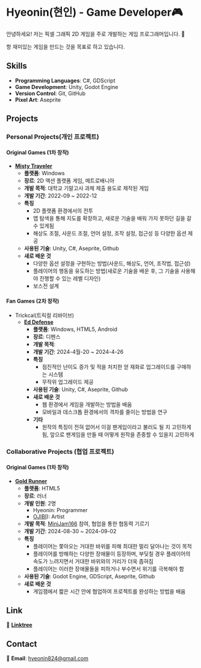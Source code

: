 # Hyeonin(현인) - Game Developer🎮
안녕하세요! 저는 픽셀 그래픽 2D 게임을 주로 개발하는 게임 프로그래머입니다. 👋

항 재미있는 게임을 만드는 것을 목표로 하고 있습니다.

## Skills
- **Programming Languages**: C#, GDScript
- **Game Development**: Unity, Godot Engine
- **Version Control**: Git, GitHub
- **Pixel Art**: Aseprite

## Projects
<!--
### Team Projects(팀 프로젝트)

#### 솜꼬리 게임즈(Somggori Games)
  - 던전앤파이터 미니게임 외주 개발(Support by Neople)
    - **[로페즈 / 무 미니게임](https://lopezmuminigame.netlify.app/)**
      - **플랫폼**: Android(행사용), HTML5(배포용)
      - **개발 목적**: "던파 플레이마켓 시즌 6" 행사에서 플레이 될 미니 게임 개발
      - **개발 인원**: 2명
        - [Ansani](https://x.com/ANSAN_EY): Game Design
        - Hyeonin: Programmer
      - **개발 기간**: 2024-05-08 ~ 2024-07-04
      - **특징**
        - 던전앤파이터의 레이드 보스인 부조화의 로페즈와 안개의 신, 무의 패턴을 재현한 미니게임
        - 플레이어가 10위 내로 점수를 갱신했을 경우 리더보드에 등록
      - **사용된 기술**: Unity, C#, Aseprite, Firebase
      - **새로 배운 것**
        - 행사장에서 플레이되는 미니게임을 개발할 때 고려해야 할 것을 터득(빠른 플레이어들의 순환과 적절한 게임 난이도 사이의 밸런스)
        - 파이어베이스를 사용한 리더보드 연동
    - **[파핑파핑 스노우메이지 서바이벌](https://snowmagesurvivor.netlify.app/)**
      - **플랫폼**: Android(행사용), HTML5(배포용)
      - **장르**: 2D 액션 플랫폼 아케이드 게임
      - **개발 인원**: 4명
        - [Ansani](https://x.com/ANSAN_EY): Game Design
        - Hyeonin: Programmer, Game Design
        - [OJIBI](https://x.com/o0000000000__)): Artist
        - [Sechi](https://x.com/sechihyeo): Artist
      - **개발 목적**: "2024 던파 페스티벌" 행사에서 플레이 될 미니 게임 개발
      - **개발 기간**: 2024-09-25 ~ 2024-11-19
      - **특징**
        - 고전 아케이드 게임(버블보블, 스노우 브라더스 등)을 연상시키는 고정된 게임 화면
        - 점진적인 난이도 증가(시간이 지날수록 더 강력한 적이 등장하고 적의 스폰 간격이 감소함)
        - 맵 상에 무작위 위치에 나타나는 상자를 먹으면 무직위 스킬 획득 및 점수 증가와 스페셜 무브 게이지 증가
        - 스페셜 무브 사용 시 맵 전체를 뒤덮는 강력한 스킬 사용
        - 적이 화면 아래로 추락하면 스폰 위치에서 분노 상태가 되어 등장(속도가 매우 빨라짐)
        - 플레이어가 10위 내로 점수를 갱신했을 경우 리더보드에 등록
      - **사용된 기술**: Unity, C#, Aseprite, Firebase
      - **새로 배운 것**
        - 행사장에서 플레이어 순환을 위해 난이도를 너무 높게 잡지 않도록 주의해야 할 필요가 있음
    - **[파핑파핑 중천런](https://dnfrunnergame.netlify.app/)**
      - **플랫폼**: Android(행사용), HTML5(배포용)
      - **장르**: 러너
      - **개발 인원**: 4명
        - [OJIBI](https://x.com/o0000000000__)): Game Design
        - [Ansani](https://x.com/ANSAN_EY): Artist
        - [Sechi](https://x.com/sechihyeo): Artist
        - Hyeonin: Programmer
      - **개발 목적**: "2024 던파 페스티벌" 행사에서 플레이 될 미니 게임 개발
      - **개발 기간**: 2024-10-23 ~ 2024-11-19
      - **특징**
        - 플레이어는 쫓아오는 거대한 요기를 피해 최대한 멀리 달아나는 것이 목적
        - 플레이어를 방해하는 다양한 몬스터들이 등장하며, 부딪칠 경우 플레이어의 속도가 느려지면서 요기와의 거리가 더욱 좁혀짐
        - 일부 몬스터는 특수 패턴 사용(슬로우, 일정시간 내로 주어진 방향키 입력)
        - 플레이어는 이러한 장애물들을 피하면서 위기를 극복해야함
      - **사용된 기술**: Unity, C#, Aseprite, Firebase
      - **새로 배운 것**
        - 최고점이 있는 게임일 경우 점수와 연관된 시스템에 경우 deltaTime을 사용해서는 안 되는 것을 알게됨(최고점에 오차가 있음)
-->
### Personal Projects(개인 프로젝트)

#### Original Games (1차 창작)

- **[Misty Traveler](https://github.com/hyeon-in/Misty-Traveler/tree/main)**
  - **플랫폼**: Windows
  - **장르**: 2D 액션 플랫폼 게임, 메트로배니아
  - **개발 목적**: 대학교 기말고사 과제 제출 용도로 제작된 게임
  - **개발 기간**: 2022-09 ~ 2022-12
  - **특징**
    - 2D 플랫폼 환경에서의 전투
    - 맵 탐색을 통해 지도를 확장하고, 새로운 기술을 배워 가지 못하던 길을 갈 수 있게됨
    - 해상도 조절, 사운드 조절, 언어 설정, 조작 설정, 접근성 등 다양한 옵션 제공
  - **사용된 기술**: Unity, C#, Aseprite, Github
  - **새로 배운 것**
    - 다양한 옵션 설정을 구현하는 방법(사운드, 해상도, 언어, 조작법, 접근성)
    - 플레이어의 행동을 유도하는 방법(새로운 기술을 배운 후, 그 기술을 사용해야 진행할 수 있는 레벨 디자인)
    - 보스전 설계

#### Fan Games (2차 창작)

- Trickcal(트릭컬 리바이브)
  - **[Ed Defense](https://github.com/hyeon-in/Ed-Defense)**
    - **플랫폼**: Windows, HTML5, Android
    - **장르**: 디펜스
    - **개발 목적**: 
    - **개발 기간**: 2024-4월-20 ~ 2024-4-26
    - **특징**
      - 점진적인 난이도 증가 및 적을 처치한 얻 재화로 업그레이드를 구매하는 시스템
      - 무작위 업그레이드 제공
    - **사용된 기술**: Unity, C#, Aseprite, Github
    - **새로 배운 것**
      - 웹 환경에서 게임을 개발하는 방법을 배움
      - 모바일과 데스크톱 환경에서의 격차를 줄이는 방법을 연구
    - **기타**
      - 원작의 특징이 전혀 없어서 이걸 팬게임이라고 불러도 될 지 고민하게 됨, 앞으로 팬게임을 만들 때 어떻게 원작을 존중할 수 있을지 고민하게  

### Collaborative Projects (협업 프로젝트)

#### Original Games (1차 창작)

- **[Gold Runner](https://github.com/hyeon-in/Ed-Defense)**
  - **플랫폼**: HTML5
  - **장르**: 러너
  - **개발 인원**: 2명
    - Hyeonin: Programmer
    - [OJIBI](https://x.com/o0000000000__)): Artist
  - **개발 목적**: [MiniJam166](https://itch.io/jam/mini-jam-166-earth) 참여, 협업을 통한 협동력 기르기
  - **개발 기간**: 2024-08-30 ~ 2024-09-02
  - **특징**
    - 플레이어는 쫓아오는 거대한 바위를 피해 최대한 멀리 달아나는 것이 목적
    - 플레이어를 방해하는 다양한 장애물이 등장하며, 부딪칠 경우 플레이어의 속도가 느려지면서 거대한 바위와의 거리가 더욱 좁혀짐
    - 플레이어는 이러한 장애물들을 피하거나 부수면서 위기를 극복해야 함
  - **사용된 기술**: Godot Engine, GDScript, Aseprite, Github
  - **새로 배운 것**
    - 게임잼에서 짧은 시간 안에 협업하여 프로젝트를 완성하는 방법을 배움

## Link
🔗 [**Linktree**](https://linktr.ee/hyeonin)

## Contact
📧 **Email**: hyeonin824@gmail.com

<!--
**hyeon-in/hyeon-in** is a ✨ _special_ ✨ repository because its `README.md` (this file) appears on your GitHub profile.

Here are some ideas to get you started:

- 🔭 I’m currently working on ...
- 🌱 I’m currently learning ...
- 👯 I’m looking to collaborate on ...
- 🤔 I’m looking for help with ...
- 💬 Ask me about ...
- 📫 How to reach me: ...
- 😄 Pronouns: ...
- ⚡ Fun fact: ...
-->
